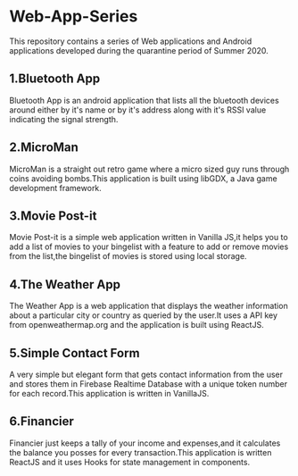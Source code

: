 # Web-App-Series


This repository contains a series of Web applications and Android applications developed during the quarantine period of Summer 2020.

## 1.Bluetooth App
Bluetooth App is an android application that lists all the bluetooth devices around either by it's name or by it's address along with 
it's RSSI value indicating the signal strength.

## 2.MicroMan
MicroMan is a straight out retro game where a micro sized guy runs through coins avoiding bombs.This application is built using libGDX,
a Java game development framework. 

## 3.Movie Post-it
Movie Post-it is a simple web application written in Vanilla JS,it helps you to add a list of movies to your bingelist with a feature to add or remove movies from the list,the bingelist of movies is stored using local storage.

## 4.The Weather App
The Weather App is a web application that displays the weather information about a particular city or country as queried by the user.It uses a API key from openweathermap.org and the application is built using ReactJS.

## 5.Simple Contact Form
A very simple but elegant form that gets contact information from the user and stores them in Firebase Realtime Database with a unique token number for each record.This application is written in VanillaJS.

## 6.Financier
Financier just keeps a tally of your income and expenses,and it calculates the balance you posses for every transaction.This application is written ReactJS and it uses Hooks for state management in components.

